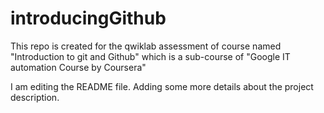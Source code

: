 # introducingGithub
This repo is created for the qwiklab assessment of course named "Introduction to git and Github" which is a sub-course of "Google IT automation Course by Coursera"

I am editing the README file. Adding some more details about the project description.

